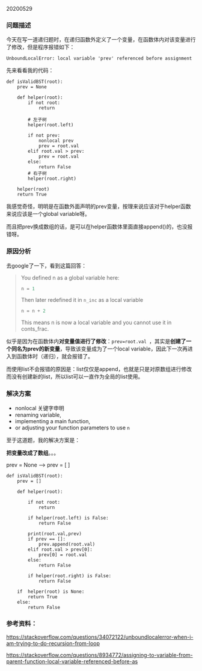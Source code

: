 20200529

### 问题描述

今天在写一道递归题时，在递归函数外定义了一个变量，在函数体内对该变量进行了修改，但是程序报错如下：

```
UnboundLocalError: local variable 'prev' referenced before assignment
```



先来看看我的代码：

```
def isValidBST(root):
    prev = None
    
    def helper(root):
        if not root:
            return 
		
		# 左子树
        helper(root.left)
        
        if not prev:
            nonlocal prev 
            prev = root.val
        elif root.val > prev:
            prev = root.val
        else:
            return False
        # 右子树
        helper(root.right)
        
    helper(root)
    return True
```



我感觉奇怪，明明是在函数外面声明的prev变量，按理来说应该对于helper函数来说应该是一个global variable呀。

而且把prev换成数组的话，是可以在helper函数体里面直接append()的，也没报错呀。



### 原因分析

去google了一下，看到这篇回答：

> You defined n as a global variable here:
>
> ```py
> n = 1
> ```
>
> Then later redefined it in `n_inc` as a local variable
>
> ```py
> n = n + 2
> ```
>
> This means n is now a local variable and you cannot use it in conts_frac. 



似乎是因为在函数体内**对变量值进行了修改**：`prev=root.val `，其实是**创建了一个同名为prev的新变量**，导致该变量成为了一个local variable，因此下一次再进入到函数体时（递归），就会报错了。

而使用list不会报错的原因是：list仅仅是append，也就是只是对原数组进行修改而没有创建新的list，所以list可以一直作为全局的list使用。



### 解决方案

- nonlocal 关键字申明
-  renaming variable, 
- implementing a main function,
-  or adjusting your function parameters to use `n`



至于这道题，我的解决方案是：

**把变量改成了数组**。。。

prev = None ——> prev = [ ]

```
def isValidBST(root):
    prev = []
    
    def helper(root): 
       
        if not root:
            return 
            
        if helper(root.left) is False:
            return False
        
        print(root.val,prev)
        if prev == []:
            prev.append(root.val)
        elif root.val > prev[0]:
            prev[0] = root.val
        else:
            return False
        
        if helper(root.right) is False:
            return False
        
    if  helper(root) is None:
        return True
    else:
        return False
```





### 参考资料：

https://stackoverflow.com/questions/34072122/unboundlocalerror-when-i-am-trying-to-do-recursion-from-loop

https://stackoverflow.com/questions/8934772/assigning-to-variable-from-parent-function-local-variable-referenced-before-as